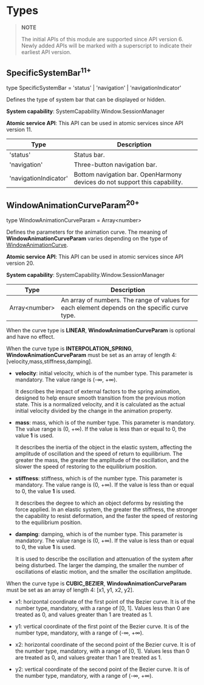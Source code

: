 # Types
<!--Kit: ArkUI-->
<!--Subsystem: Window-->
<!--Owner: @waterwin-->
<!--Designer: @nyankomiya-->
<!--Tester: @qinliwen0417-->
<!--Adviser: @ge-yafang-->

> **NOTE**
>
> The initial APIs of this module are supported since API version 6. Newly added APIs will be marked with a superscript to indicate their earliest API version.

## SpecificSystemBar<sup>11+</sup>

type SpecificSystemBar = 'status' \| 'navigation' \| 'navigationIndicator'

Defines the type of system bar that can be displayed or hidden.

**System capability**: SystemCapability.Window.SessionManager

**Atomic service API**: This API can be used in atomic services since API version 11.

| Type      | Description    |
|------------|--------|
| 'status'   | Status bar.  |
| 'navigation'   | <!--RP13--><!--RP13End-->Three-button navigation bar.  |
| 'navigationIndicator'   | Bottom navigation bar. <!--RP12-->OpenHarmony devices do not support this capability.<!--RP12End--> |

## WindowAnimationCurveParam<sup>20+</sup>

type WindowAnimationCurveParam = Array&lt;number&gt;

Defines the parameters for the animation curve. The meaning of **WindowAnimationCurveParam** varies depending on the type of [WindowAnimationCurve](arkts-apis-window-e.md#windowanimationcurve20).

**Atomic service API**: This API can be used in atomic services since API version 20.

**System capability**: SystemCapability.Window.SessionManager

| Type     | Description                         |
| -----------| ---------------------------- |
| Array&lt;number&gt;    | An array of numbers. The range of values for each element depends on the specific curve type.    |

When the curve type is **LINEAR**, **WindowAnimationCurveParam** is optional and have no effect.

When the curve type is **INTERPOLATION_SPRING**, **WindowAnimationCurveParam** must be set as an array of length 4: [velocity,mass,stiffness,damping].

- **velocity**: initial velocity, which is of the number type. This parameter is mandatory. The value range is (-∞, +∞).

  It describes the impact of external factors to the spring animation, designed to help ensure smooth transition from the previous motion state. This is a normalized velocity, and it is calculated as the actual initial velocity divided by the change in the animation property.

- **mass**: mass, which is of the number type. This parameter is mandatory. The value range is (0, +∞). If the value is less than or equal to 0, the value **1** is used.

  It describes the inertia of the object in the elastic system, affecting the amplitude of oscillation and the speed of return to equilibrium. The greater the mass, the greater the amplitude of the oscillation, and the slower the speed of restoring to the equilibrium position.

- **stiffness**: stiffness, which is of the number type. This parameter is mandatory. The value range is (0, +∞). If the value is less than or equal to 0, the value **1** is used.

  It describes the degree to which an object deforms by resisting the force applied. In an elastic system, the greater the stiffness, the stronger the capability to resist deformation, and the faster the speed of restoring to the equilibrium position.

- **damping**: damping, which is of the number type. This parameter is mandatory. The value range is (0, +∞). If the value is less than or equal to 0, the value **1** is used.

  It is used to describe the oscillation and attenuation of the system after being disturbed. The larger the damping, the smaller the number of oscillations of elastic motion, and the smaller the oscillation amplitude.

When the curve type is **CUBIC_BEZIER**, **WindowAnimationCurveParam** must be set as an array of length 4: [x1, y1, x2, y2].

- x1: horizontal coordinate of the first point of the Bezier curve. It is of the number type, mandatory, with a range of [0, 1]. Values less than 0 are treated as 0, and values greater than 1 are treated as 1.

- y1: vertical coordinate of the first point of the Bezier curve. It is of the number type, mandatory, with a range of (-∞, +∞).

- x2: horizontal coordinate of the second point of the Bezier curve. It is of the number type, mandatory, with a range of [0, 1]. Values less than 0 are treated as 0, and values greater than 1 are treated as 1.

- y2: vertical coordinate of the second point of the Bezier curve. It is of the number type, mandatory, with a range of (-∞, +∞).
